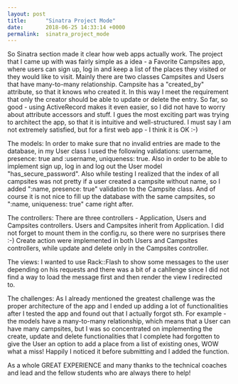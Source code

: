 ```yaml
---
layout: post
title:      "Sinatra Project Mode"
date:       2018-06-25 14:33:14 +0000
permalink:  sinatra_project_mode
---
```



So Sinatra section made it clear how web apps actually work.
The project that I came up with was fairly simple as a idea - a Favorite Campsites app, where users can sign up, log in and keep a list of the places they visited or they would like to visit. Mainly there are two classes Campsites and Users that have many-to-many relationship. Campsite has a "created_by" attribute, so that it knows who created it. In this way I meet the requirement that only the creator should be able to update or delete the entry.
So far, so good - using ActiveRecord makes it even easier, so I did not have to worry about attribute accessors and stuff.
I gues the most exciting part was trying to architect the app, so that it is intuitive and well-structured. I must say I am not extremely satisfied, but for a first web app - I think it is OK :-)

The models:
In order to make sure that no invalid entries are made to the database, in my User class I used the following validations: username, presence: true and :username, uniqueness: true. Also in order to be able to implement sign up, log in and log out the User model "has_secure_password".
Also while testing I realized that the index of all campsites was not pretty if a user created a campsite without name, so I added ":name, presence: true" validation to the Campsite class. And of course it is not nice to fill up the database with the same campsites, so ":name, uniqueness: true" came right after.

The controllers:
There are three controllers - Application, Users and Campsites controllers. Users and Campsites inherit from Application. I did not forget to mount them in the config.ru, so there were no surprises there :-)
Create action were implemented in both Users and Campsites controllers, while update and delete only in the Campsites controller.

The views:
I wanted to use Rack::Flash to show some messages to the user depending on his requests and there was a bit of a cahllenge since I did not find a way to load the message first and then render the view I redirected to.

The challenges:
As I already mentioned the greatest challenge was the proper architecture of the app and I ended up adding a lot of functionalities after I tested the app and found out that I actually forgot sth. For example - the models have a many-to-many relationship, which means that a User can have many campsites, but I was so concentrated on implementing the create, update and delete functionalities that I complete had forgotten to give the User an option to add a place from a list of existing ones, WOW what a miss! Happily I noticed it before submitting and I added the function.

As a whole GREAT EXPERIENCE and many thanks to the technical coaches and lead and the fellow students who are always there to help!
